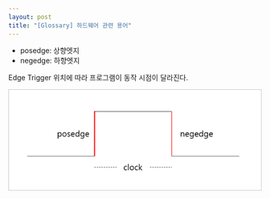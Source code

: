 ```yaml
---
layout: post
title: "[Glossary] 하드웨어 관련 용어"
---
```


* posedge: 상향엣지
* negedge: 하향엣지

Edge Trigger 위치에 따라 프로그램이 동작 시점이 달라진다.

![posedge and nedege](/_posts/images/2023-08-05-4/image1.png)